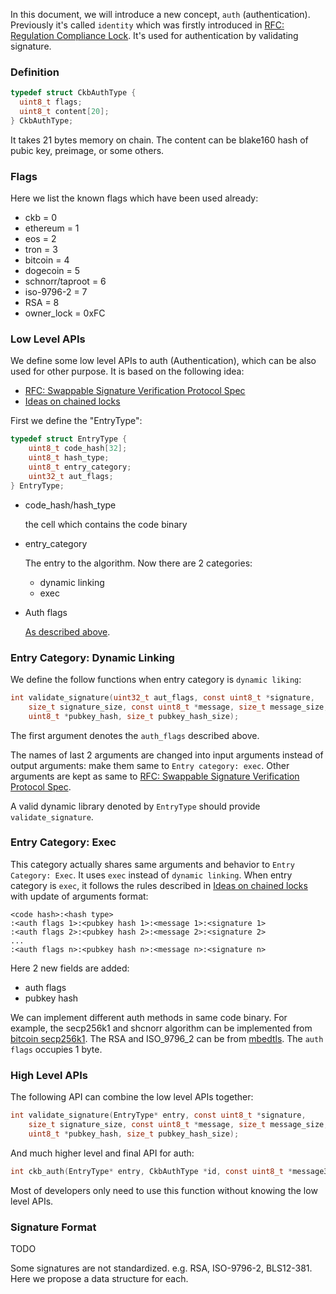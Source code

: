 In this document, we will introduce a new concept, `auth` (authentication).
Previously it's called `identity` which was firstly introduced in [RFC: Regulation Compliance Lock](https://talk.nervos.org/t/rfc-regulation-compliance-lock/5788).
It's used for authentication by validating signature.

### Definition

```C
typedef struct CkbAuthType {
  uint8_t flags;
  uint8_t content[20];
} CkbAuthType;

```
It takes 21 bytes memory on chain. The content can be blake160 hash of pubic key, preimage, or some others. 

### Flags
Here we list the known flags which have been used already:
- ckb = 0
- ethereum = 1
- eos = 2
- tron = 3
- bitcoin = 4
- dogecoin = 5
- schnorr/taproot = 6
- iso-9796-2 = 7
- RSA = 8
- owner_lock = 0xFC


### Low Level APIs

We define some low level APIs to auth (Authentication), which can be also used for other purpose.
It is based on the following idea:
* [RFC: Swappable Signature Verification Protocol Spec](https://talk.nervos.org/t/rfc-swappable-signature-verification-protocol-spec/4802)
* [Ideas on chained locks](https://talk.nervos.org/t/ideas-on-chained-locks/5887)

First we define the "EntryType":
```C
typedef struct EntryType {
    uint8_t code_hash[32];
    uint8_t hash_type;
    uint8_t entry_category;
    uint32_t aut_flags;
} EntryType;
```

* code_hash/hash_type

  the cell which contains the code binary
* entry_category

  The entry to the algorithm. Now there are 2 categories:
  - dynamic linking
  - exec

* Auth flags

  [As described above](###Flags).


### Entry Category: Dynamic Linking
We define the follow functions when entry category is `dynamic liking`:
```C
int validate_signature(uint32_t aut_flags, const uint8_t *signature,
    size_t signature_size, const uint8_t *message, size_t message_size,
    uint8_t *pubkey_hash, size_t pubkey_hash_size);
```
The first argument denotes the `auth_flags` described above.

The names of last 2 arguments are changed into input arguments instead of output arguments: make them same to `Entry category: exec`. 
Other arguments are kept as same to [RFC: Swappable Signature Verification Protocol Spec](https://talk.nervos.org/t/rfc-swappable-signature-verification-protocol-spec/4802).

A valid dynamic library denoted by `EntryType` should provide `validate_signature`.

### Entry Category: Exec

This category actually shares same arguments and behavior to `Entry Category: Exec`. It uses `exec` instead of `dynamic linking`. When entry category is `exec`, it follows the rules described in [Ideas on chained locks](https://talk.nervos.org/t/ideas-on-chained-locks/5887) with update of arguments format:

```text
<code hash>:<hash type>
:<auth flags 1>:<pubkey hash 1>:<message 1>:<signature 1>
:<auth flags 2>:<pubkey hash 2>:<message 2>:<signature 2>
...
:<auth flags n>:<pubkey hash n>:<message n>:<signature n>
```
Here 2 new fields are added:
- auth flags
- pubkey hash

We can implement different auth methods in same code binary. For example, the secp256k1 and shcnorr algorithm can be implemented from [bitcoin secp256k1](https://github.com/bitcoin-core/secp256k1). The RSA and ISO_9796_2 can be from [mbedtls](https://github.com/ARMmbed/mbedtls). The `auth flags` occupies 1 byte.

### High Level APIs
The following API can combine the low level APIs together:

```C
int validate_signature(EntryType* entry, const uint8_t *signature,
    size_t signature_size, const uint8_t *message, size_t message_size,
    uint8_t *pubkey_hash, size_t pubkey_hash_size);
```
 
And much higher level and final API for auth: 
```C
int ckb_auth(EntryType* entry, CkbAuthType *id, const uint8_t *message32, uint8_t *signature, size_t signature_size)
```
Most of developers only need to use this function without knowing the low level APIs.


### Signature Format

TODO

Some signatures are not standardized. e.g. RSA, ISO-9796-2, BLS12-381. Here we propose a data structure for each.
